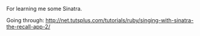 For learning me some Sinatra.

Going through: http://net.tutsplus.com/tutorials/ruby/singing-with-sinatra-the-recall-app-2/